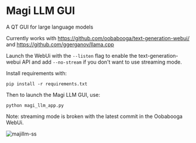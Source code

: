 # Magi LLM GUI
A QT GUI for large language models


Currently works with https://github.com/oobabooga/text-generation-webui/ and https://github.com/ggerganov/llama.cpp

Launch the WebUi with the ```--listen``` flag to enable the text-generation-webui API and add ```--no-stream``` if you don't want to use streaming mode.

Install requirements with: 
```
pip install -r requirements.txt
```

Then to launch the Magi LLM GUI, use: 
```
python magi_llm_app.py
```

Note: streaming mode is broken with the latest commit in the Oobabooga WebUi. 

![majillm-ss](https://user-images.githubusercontent.com/112139428/231284826-265c3a56-cef1-4421-b72a-ff25b0142a9a.png)

